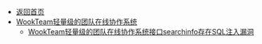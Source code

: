 - [返回首页](/)
- [WookTeam轻量级的团队在线协作系统](WookTeam轻量级的团队在线协作系统/)
  - [WookTeam轻量级的团队在线协作系统接口searchinfo存在SQL注入漏洞](WookTeam轻量级的团队在线协作系统/WookTeam轻量级的团队在线协作系统接口searchinfo存在SQL注入漏洞.md)
